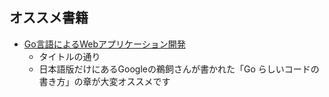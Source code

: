
## オススメ書籍

* [Go言語によるWebアプリケーション開発](https://www.oreilly.co.jp/books/9784873117522/)
  * タイトルの通り
  * 日本語版だけにあるGoogleの鵜飼さんが書かれた「Go らしいコードの書き方」の章が大変オススメです
